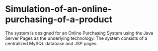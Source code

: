 # Simulation-of-an-online-purchasing-of-a-product
The system is designed for an Online Purchasing System using the Java Server Pages as the underlying technology. The system consists of a centralized MySQL database and JSP pages. 
